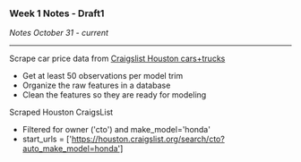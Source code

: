 ### Week 1 Notes - Draft1
*Notes October 31 - current*
***

Scrape car price data from [Craigslist Houston cars+trucks](https://houston.craigslist.org/d/cars-trucks/search/cta)
* Get at least 50 observations per model trim
* Organize the raw features in a database
* Clean the features so they are ready for modeling

Scraped Houston CraigsList
* Filtered for owner ('cto') and make_model='honda'
* start_urls = ['https://houston.craigslist.org/search/cto?auto_make_model=honda']
